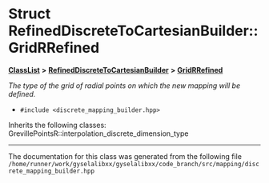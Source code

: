 

# Struct RefinedDiscreteToCartesianBuilder::GridRRefined



[**ClassList**](annotated.md) **>** [**RefinedDiscreteToCartesianBuilder**](classRefinedDiscreteToCartesianBuilder.md) **>** [**GridRRefined**](structRefinedDiscreteToCartesianBuilder_1_1GridRRefined.md)



_The type of the grid of radial points on which the new mapping will be defined._ 

* `#include <discrete_mapping_builder.hpp>`



Inherits the following classes: GrevillePointsR::interpolation_discrete_dimension_type































































------------------------------
The documentation for this class was generated from the following file `/home/runner/work/gyselalibxx/gyselalibxx/code_branch/src/mapping/discrete_mapping_builder.hpp`

